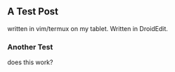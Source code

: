 ## A Test Post
written in vim/termux on my tablet. 
Written in DroidEdit.

### Another Test
does this work?
